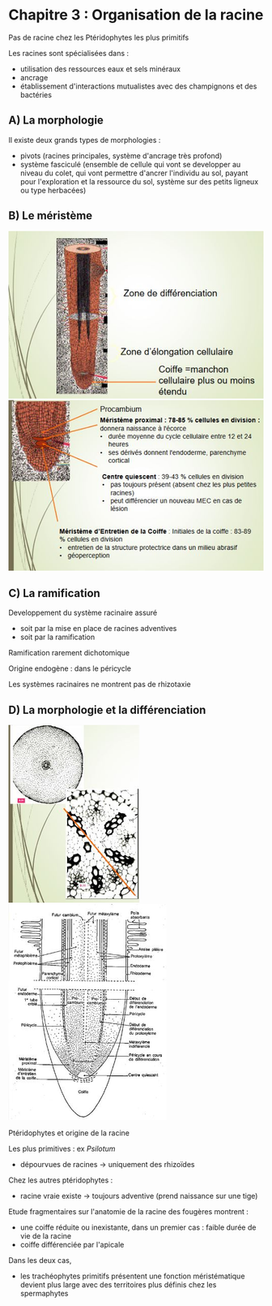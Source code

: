 # Chapitre 3 : Organisation de la racine

Pas de racine chez les Ptéridophytes les plus primitifs

Les racines sont spécialisées dans :

* utilisation des ressources eaux et sels minéraux 
* ancrage
* établissement d'interactions mutualistes avec des champignons et des bactéries

## A) La morphologie

Il existe deux grands types de morphologies  :

* pivots (racines principales, système d'ancrage très profond)
* système fasciculé (ensemble de cellule qui vont se developper au niveau du colet, qui vont permettre d'ancrer l'individu au sol, payant pour l'exploration et la ressource du sol, système sur des petits ligneux ou type herbacées)

## B) Le méristème 

![Le méristème](Images/meristeme2.JPG)
![Le méristème](Images/meristeme3.JPG)

## C) La ramification

Developpement du système racinaire assuré

* soit par la mise en place de racines adventives
* soit par la ramification

Ramification rarement dichotomique

Origine endogène : dans le péricycle

Les systèmes racinaires ne montrent pas de rhizotaxie

## D) La morphologie et la différenciation

![Morphologie et différenciation de la racine](Images/racine2.JPG)
![Morphologie et différenciation de la racine](Images/racine3.JPG)

Ptéridophytes et origine de la racine

Les plus primitives : ex *Psilotum*

* dépourvues de racines -> uniquement des rhizoïdes

Chez les autres ptéridophytes : 

* racine vraie existe -> toujours adventive (prend naissance sur une tige)

Etude fragmentaires sur l'anatomie de la racine des fougères montrent :

* une coiffe réduite ou inexistante, dans un premier cas : faible durée de vie de la racine
* coiffe différenciée par l'apicale

Dans les deux cas, 

* les trachéophytes primitifs présentent une fonction méristématique devient plus large avec des territoires plus définis chez les spermaphytes